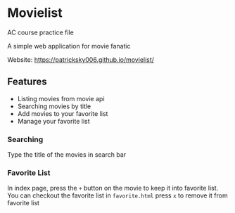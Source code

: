 # Movielist
AC course practice file

A simple web application for movie fanatic

Website: https://patricksky006.github.io/movielist/

## Features
- Listing movies from movie api
- Searching movies by title
- Add movies to your favorite list
- Manage your favorite list

### Searching
Type the title of the movies in search bar

### Favorite List
In index page, press the `+` button on the movie to keep it into favorite list.
You can checkout the favorite list in `favorite.html`
press `x` to remove it from favorite list
